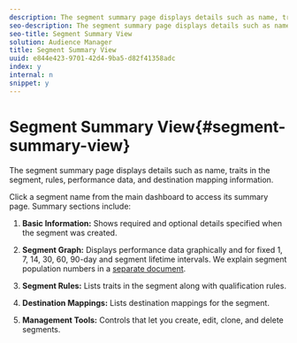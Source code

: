 ```yaml
---
description: The segment summary page displays details such as name, traits in the segment, rules, performance data, and destination mapping information.
seo-description: The segment summary page displays details such as name, traits in the segment, rules, performance data, and destination mapping information.
seo-title: Segment Summary View
solution: Audience Manager
title: Segment Summary View
uuid: e844e423-9701-42d4-9ba5-d82f41358adc
index: y
internal: n
snippet: y
---
```


# Segment Summary View{#segment-summary-view}

The segment summary page displays details such as name, traits in the segment, rules, performance data, and destination mapping information.

Click a segment name from the main dashboard to access its summary page. Summary sections include:

1. **Basic Information:** Shows required and optional details specified when the segment was created. 
1. **Segment Graph:** Displays performance data graphically and for fixed 1, 7, 14, 30, 60, 90-day and segment lifetime intervals. We explain segment population numbers in a [separate document](../../c-features/c-segments/segment-builder-data.md#concept_05EE3010E67F446E8818351292EF7372). 

1. **Segment Rules:** Lists traits in the segment along with qualification rules. 
1. **Destination Mappings:** Lists destination mappings for the segment. 
1. **Management Tools:** Controls that let you create, edit, clone, and delete segments.

